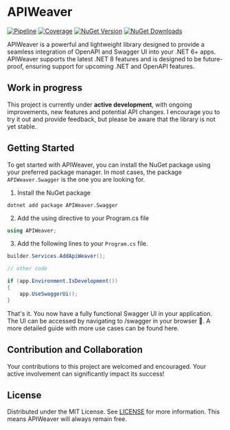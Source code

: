 # APIWeaver

[![Pipeline](https://github.com/xC0dex/APIWeaver/actions/workflows/ci.yml/badge.svg)](https://github.com/xC0dex/APIWeaver/actions/workflows/ci.yml)
[![Coverage](https://sonarcloud.io/api/project_badges/measure?project=xC0dex_APIWeaver&metric=coverage)](https://sonarcloud.io/summary/new_code?id=xC0dex_APIWeaver)
[![NuGet Version](https://img.shields.io/nuget/v/APIWeaver.Swagger)](https://www.nuget.org/packages/APIWeaver.Swagger/)
[![NuGet Downloads](https://img.shields.io/nuget/dt/APIWeaver.OpenApi)](https://www.nuget.org/packages/APIWeaver.Swagger/)


APIWeaver is a powerful and lightweight library designed to provide a seamless integration of OpenAPI and Swagger UI into your .NET 6+ apps. APIWeaver supports the latest .NET 8 features and is designed to be future-proof, ensuring support for upcoming .NET and OpenAPI features.


## Work in progress

This project is currently under **active development**, with ongoing improvements, new features and potential API
changes. I encourage you to try it out and provide feedback, but please be aware that the library is not yet stable.

## Getting Started

To get started with APIWeaver, you can install the NuGet package using your preferred package manager. In most cases, the package `APIWeaver.Swagger` is the one you are looking for.

1. Install the NuGet package
```shell
dotnet add package APIWeaver.Swagger
```

2. Add the using directive to your Program.cs file
```csharp
using APIWeaver;
```

3. Add the following lines to your `Program.cs` file.
```csharp
builder.Services.AddApiWeaver();

// other code

if (app.Environment.IsDevelopment())
{
    app.UseSwaggerUi();
}
```

That's it. You now have a fully functional Swagger UI in your application. The UI can be accessed by navigating to /swagger in your browser 🥳. A more detailed guide with more use cases can be found here.


## Contribution and Collaboration

Your contributions to this project are welcomed and encouraged. Your active involvement can significantly impact its
success!

## License

Distributed under the MIT License. See [LICENSE](LICENSE) for more information.
This means APIWeaver will always remain free.
